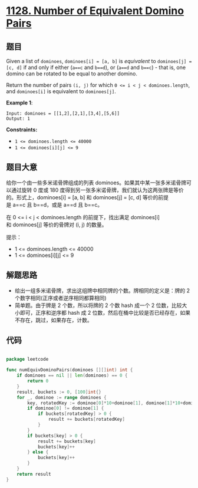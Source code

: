 # [1128. Number of Equivalent Domino Pairs](https://leetcode.com/problems/number-of-equivalent-domino-pairs/)


## 题目

Given a list of `dominoes`, `dominoes[i] = [a, b]` is *equivalent* to `dominoes[j] = [c, d]` if and only if either (`a==c` and `b==d`), or (`a==d` and `b==c`) - that is, one domino can be rotated to be equal to another domino.

Return the number of pairs `(i, j)` for which `0 <= i < j < dominoes.length`, and `dominoes[i]` is equivalent to `dominoes[j]`.

**Example 1**:

    Input: dominoes = [[1,2],[2,1],[3,4],[5,6]]
    Output: 1

**Constraints:**

- `1 <= dominoes.length <= 40000`
- `1 <= dominoes[i][j] <= 9`


## 题目大意

给你一个由一些多米诺骨牌组成的列表 dominoes。如果其中某一张多米诺骨牌可以通过旋转 0 度或 180 度得到另一张多米诺骨牌，我们就认为这两张牌是等价的。形式上，dominoes[i] = [a, b] 和 dominoes[j] = [c, d] 等价的前提是 a==c 且 b==d，或是 a==d 且 b==c。

在 0 <= i < j < dominoes.length 的前提下，找出满足 dominoes[i] 和 dominoes[j] 等价的骨牌对 (i, j) 的数量。

提示：

- 1 <= dominoes.length <= 40000
- 1 <= dominoes[i][j] <= 9



## 解题思路

- 给出一组多米诺骨牌，求出这组牌中相同牌的个数。牌相同的定义是：牌的 2 个数字相同(正序或者逆序相同都算相同)
- 简单题。由于牌是 2 个数，所以将牌的 2 个数 hash 成一个 2 位数，比较大小即可，正序和逆序都 hash 成 2 位数，然后在桶中比较是否已经存在，如果不存在，跳过，如果存在，计数。


## 代码

```go

package leetcode

func numEquivDominoPairs(dominoes [][]int) int {
	if dominoes == nil || len(dominoes) == 0 {
		return 0
	}
	result, buckets := 0, [100]int{}
	for _, dominoe := range dominoes {
		key, rotatedKey := dominoe[0]*10+dominoe[1], dominoe[1]*10+dominoe[0]
		if dominoe[0] != dominoe[1] {
			if buckets[rotatedKey] > 0 {
				result += buckets[rotatedKey]
			}
		}
		if buckets[key] > 0 {
			result += buckets[key]
			buckets[key]++
		} else {
			buckets[key]++
		}
	}
	return result
}

```
